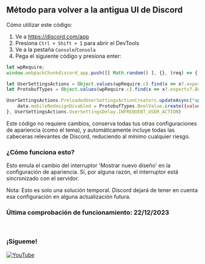 ## Método para volver a la antigua UI de Discord

Cómo utilizar este código:
1. Ve a https://discord.com/app
2. Presiona `Ctrl + Shift + I` para abrir el DevTools
3. Ve a la pestaña `Console`/`Consola`
4. Pega el siguiente código y presiona enter:

```js
let wpRequire;
window.webpackChunkdiscord_app.push([[ Math.random() ], {}, (req) => { wpRequire = req; }]);

let UserSettingsActions = Object.values(wpRequire.c).find(x => x?.exports?.PreloadedUserSettingsActionCreators).exports;
let ProtobufTypes = Object.values(wpRequire.c).find(x => x?.exports?.BoolValue).exports;

UserSettingsActions.PreloadedUserSettingsActionCreators.updateAsync("appearance", data => {
    data.mobileRedesignDisabled = ProtobufTypes.BoolValue.create({value: true})
}, UserSettingsActions.UserSettingsDelay.INFREQUENT_USER_ACTION)
```

Este código no requiere cambios, conserva todas tus otras configuraciones de apariencia (como el tema), y automáticamente incluye todas las cabeceras relevantes de Discord, reduciendo al mínimo cualquier riesgo.

### ¿Cómo funciona esto?
Esto emula el cambio del interruptor 'Mostrar nuevo diseño' en la configuración de apariencia. Sí, por alguna razón, el interruptor está sincronizado con el servidor.

Nota: Esto es solo una solución temporal. Discord dejará de tener en cuenta esa configuración en alguna actualización futura.

### Última comprobación de funcionamiento: **22/12/2023**



<br>


### ¡Sígueme!
[![YouTube](https://img.shields.io/youtube/channel/subscribers/UCRrxALZwtn_D5VsSmnkDhAQ?style=for-the-badge)](https://youtube.com/tecnobros)
